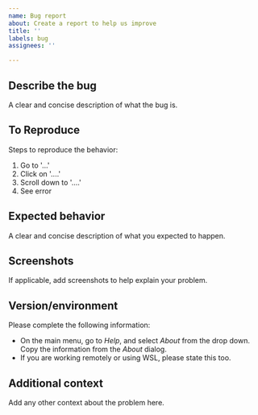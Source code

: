 ```yaml
---
name: Bug report
about: Create a report to help us improve
title: ''
labels: bug
assignees: ''

---
```


## Describe the bug

A clear and concise description of what the bug is.

## To Reproduce 
Steps to reproduce the behavior:
1. Go to '...'
2. Click on '....'
3. Scroll down to '....'
4. See error

## Expected behavior

A clear and concise description of what you expected to happen.

## Screenshots

If applicable, add screenshots to help explain your problem.

## Version/environment

Please complete the following information:
- On the main menu, go to *Help*, and select *About* from the drop down. Copy the information from the *About* dialog. 
- If you are working remotely or using WSL, please state this too.

## Additional context

Add any other context about the problem here.
